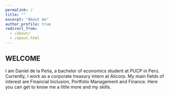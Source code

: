 ```yaml
---
permalink: /
title: ""
excerpt: "About me"
author_profile: true
redirect_from: 
  - /about/
  - /about.html
---
```


## WELCOME
I am Daniel de la Peña, a bachelor of economics student at PUCP in Perú. Currently, I work as a corporate treasury intern at Alicorp. My main fields of interest are Financial Inclusion, Portfolio Management and Finance. Here you can get to know me a little more and my skills.
